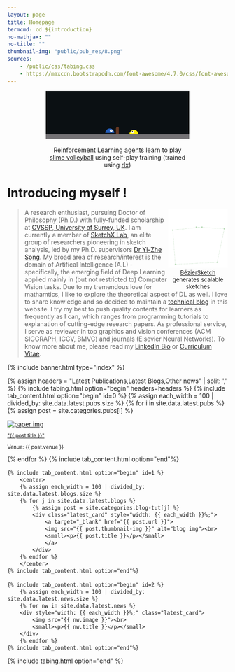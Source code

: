 ```yaml
---
layout: page
title: Homepage
termcmd: cd ${introduction}
no-mathjax: ""
no-title: ""
thumbnail-img: "public/pub_res/8.png"
sources:
    - /public/css/tabing.css
    - https://maxcdn.bootstrapcdn.com/font-awesome/4.7.0/css/font-awesome.min.css
---
```


<div style="margin-left: auto; margin-right: auto; width: 65%;">
<center>
    <img src="/public/volley.gif" style="margin: 0px;" />
    <p style="font-size: 14px; text-align: center;">Reinforcement Learning <a href="https://github.com/dasayan05/rlx/blob/master/examples/slime.py" target="_blank">agents</a> learn to play <a href="https://github.com/hardmaru/slimevolleygym" target="_blank">slime volleyball</a> using self-play training (trained using <a href="https://github.com/dasayan05/rlx" target="_blank">rlx</a>)</p>
</center>
</div>

# Introducing myself !

<div style="margin-left: auto; margin-right: auto; width: 27%; float:right; margin: 0px;">
<center>
    <img src="/public/anim.gif" style="margin: 0px;"/>
    <p style="font-size: 13px; text-align: center; margin: 0px;"><a href="{% post_url pubs/2020-05-22-pub-7 %}">BézierSketch</a> generates scalable sketches</p>
</center>
</div>

> A research enthusiast, pursuing Doctor of Philosophy (Ph.D.) with fully-funded scholarship at [CVSSP, University of Surrey, UK](https://www.surrey.ac.uk/centre-vision-speech-signal-processing). I am currently a member of [SketchX Lab](http://sketchx.ai/), an elite group of researchers pioneering in sketch analysis, led by my Ph.D. supervisors [Dr Yi-Zhe Song](https://www.surrey.ac.uk/people/yi-zhe-song). My broad area of research/interest is the domain of Artifical Intelligence (A.I.) - specifically, the emerging field of Deep Learning applied mainly in (but not restricted to) Computer Vision tasks. Due to my tremendous love for mathamtics, I like to explore the theoretical aspect of DL as well. I love to share knowledge and so decided to maintain a <a href="{% link blogs.html %}">technical blog</a> in this website. I try my best to push quality contents for learners as frequently as I can, which ranges from programming tutorials to explanation of cutting-edge research papers. As professional service, I serve as reviewer in top graphics and vision conferences (ACM SIGGRAPH, ICCV, BMVC) and journals (Elsevier Neural Networks). To know more about me, please read my [LinkedIn Bio](https://www.linkedin.com/in/ayan-das-a49928a7/) or <a href="{% link about.md %}">Curriculum Vitae</a>.

{% include banner.html type="index" %}

{% assign headers = "Latest Publications,Latest Blogs,Other news" | split: ',' %}
{% include tabing.html option="begin" headers=headers %}
    {% include tab_content.html option="begin" id=0 %}
    {% assign each_width = 100 | divided_by: site.data.latest.pubs.size %}
        {% for i in site.data.latest.pubs %}
            {% assign post = site.categories.pubs[i] %}
            <div class="latest_card" style="width: {{ each_width }}%;">
                <a target="_blank" href="{{ post.url }}">
                <img src="{{ post.thumbnail-img }}" alt="paper img"><br>
                <small>
                    <p>"{{ post.title }}"</p>
                </small>
                </a><small><p>Venue: {{ post.venue }}</p></small>
            </div>
        {% endfor %}
    {% include tab_content.html option="end"%}

    {% include tab_content.html option="begin" id=1 %}
        <center>
        {% assign each_width = 100 | divided_by: site.data.latest.blogs.size %}
        {% for j in site.data.latest.blogs %}
            {% assign post = site.categories.blog-tut[j] %}
            <div class="latest_card" style="width: {{ each_width }}%;">
                <a target="_blank" href="{{ post.url }}">
                <img src="{{ post.thumbnail-img }}" alt="blog img"><br>
                <small><p>{{ post.title }}</p></small>
                </a>
            </div>
        {% endfor %}
        </center>
    {% include tab_content.html option="end"%}

    {% include tab_content.html option="begin" id=2 %}
        {% assign each_width = 100 | divided_by: site.data.latest.news.size %}
        {% for nw in site.data.latest.news %}
        <div style="width: {{ each_width }}%;" class="latest_card">
            <img src="{{ nw.image }}"><br>
            <small><p>{{ nw.title }}</p></small>
        </div>
        {% endfor %}
    {% include tab_content.html option="end"%}
{% include tabing.html option="end" %}